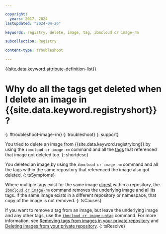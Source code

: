 ```yaml
---

copyright:
  years: 2017, 2024
lastupdated: "2024-04-26"

keywords: registry, delete, image, tag, ibmcloud cr image-rm

subcollection: Registry

content-type: troubleshoot

---
```


{{site.data.keyword.attribute-definition-list}}

# Why do all the tags get deleted when I delete an image in {{site.data.keyword.registryshort}}?
{: #troubleshoot-image-rm}
{: troubleshoot}
{: support}

You tried to delete an image from {{site.data.keyword.registrylong}} by using the `ibmcloud cr image-rm` command and all the [tags](/docs/Registry?topic=Registry-registry_overview#overview_elements_tag) that referenced that image got deleted too.
{: shortdesc}

You deleted an image by using the `ibmcloud cr image-rm` command and all the tags within the same repository that referenced the image also got deleted.
{: tsSymptoms}

Where multiple tags exist for the same image [digest](/docs/Registry?topic=Registry-registry_overview#overview_elements_digest) within a repository, the [`ibmcloud cr image-rm`](/docs/Registry?topic=Registry-containerregcli#bx_cr_image_rm) command removes the underlying image and all its tags. If the same image exists in a different repository or namespace, that copy of the image is not removed.
{: tsCauses}

If you want to remove a tag from an image, but leave the underlying image and any other tags, use the [`ibmcloud cr image-untag`](/docs/Registry?topic=Registry-containerregcli#bx_cr_image_untag) command. For more information, see [Removing tags from images in your private repository](/docs/Registry?topic=Registry-registry_images_#registry_images_untag) and [Deleting images from your private repository](/docs/Registry?topic=Registry-registry_images_#registry_images_remove).
{: tsResolve}
